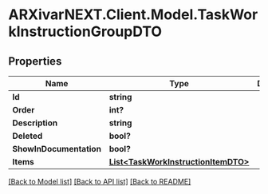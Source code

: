 # ARXivarNEXT.Client.Model.TaskWorkInstructionGroupDTO
## Properties

Name | Type | Description | Notes
------------ | ------------- | ------------- | -------------
**Id** | **string** |  | [optional] 
**Order** | **int?** |  | [optional] 
**Description** | **string** |  | [optional] 
**Deleted** | **bool?** |  | [optional] 
**ShowInDocumentation** | **bool?** |  | [optional] 
**Items** | [**List&lt;TaskWorkInstructionItemDTO&gt;**](TaskWorkInstructionItemDTO.md) |  | [optional] 

[[Back to Model list]](../README.md#documentation-for-models) [[Back to API list]](../README.md#documentation-for-api-endpoints) [[Back to README]](../README.md)

